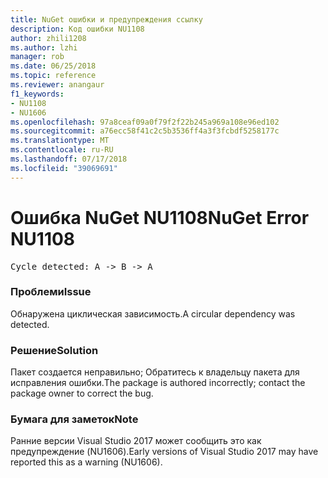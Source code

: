 ```yaml
---
title: NuGet ошибки и предупреждения ссылку
description: Код ошибки NU1108
author: zhili1208
ms.author: lzhi
manager: rob
ms.date: 06/25/2018
ms.topic: reference
ms.reviewer: anangaur
f1_keywords:
- NU1108
- NU1606
ms.openlocfilehash: 97a8ceaf09a0f79f2f22b245a969a108e96ed102
ms.sourcegitcommit: a76ecc58f41c2c5b3536ff4a3f3fcbdf5258177c
ms.translationtype: MT
ms.contentlocale: ru-RU
ms.lasthandoff: 07/17/2018
ms.locfileid: "39069691"
---
```

# <a name="nuget-error-nu1108"></a><span data-ttu-id="8bd5b-103">Ошибка NuGet NU1108</span><span class="sxs-lookup"><span data-stu-id="8bd5b-103">NuGet Error NU1108</span></span>

<pre>Cycle detected: A -> B -> A</pre>

### <a name="issue"></a><span data-ttu-id="8bd5b-104">Проблеми</span><span class="sxs-lookup"><span data-stu-id="8bd5b-104">Issue</span></span>
<span data-ttu-id="8bd5b-105">Обнаружена циклическая зависимость.</span><span class="sxs-lookup"><span data-stu-id="8bd5b-105">A circular dependency was detected.</span></span>

### <a name="solution"></a><span data-ttu-id="8bd5b-106">Решение</span><span class="sxs-lookup"><span data-stu-id="8bd5b-106">Solution</span></span>
<span data-ttu-id="8bd5b-107">Пакет создается неправильно; Обратитесь к владельцу пакета для исправления ошибки.</span><span class="sxs-lookup"><span data-stu-id="8bd5b-107">The package is authored incorrectly; contact the package owner to correct the bug.</span></span>

### <a name="note"></a><span data-ttu-id="8bd5b-108">Бумага для заметок</span><span class="sxs-lookup"><span data-stu-id="8bd5b-108">Note</span></span>
<span data-ttu-id="8bd5b-109">Ранние версии Visual Studio 2017 может сообщить это как предупреждение (NU1606).</span><span class="sxs-lookup"><span data-stu-id="8bd5b-109">Early versions of Visual Studio 2017 may have reported this as a warning (NU1606).</span></span>
